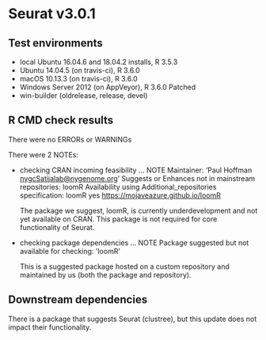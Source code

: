 # Seurat v3.0.1

## Test environments
* local Ubuntu 16.04.6 and 18.04.2 installs, R 3.5.3
* Ubuntu 14.04.5 (on travis-ci), R 3.6.0
* macOS 10.13.3 (on travis-ci), R 3.6.0
* Windows Server 2012 (on AppVeyor), R 3.6.0 Patched
* win-builder (oldrelease, release, devel)

## R CMD check results
There were no ERRORs or WARNINGs

There were 2 NOTEs:

* checking CRAN incoming feasibility ... NOTE
    Maintainer: ‘Paul Hoffman <nygcSatijalab@nygenome.org>’
    Suggests or Enhances not in mainstream repositories:
        loomR
    Availability using Additional_repositories specification:
        loomR   yes   https://mojaveazure.github.io/loomR

  The package we suggest, loomR, is currently underdevelopment and not yet available on CRAN. This package is not required for core functionality of Seurat.

* checking package dependencies ... NOTE
  Package suggested but not available for checking: 'loomR'

  This is a suggested package hosted on a custom repository and maintained by us (both the package and repository).

## Downstream dependencies

There is a package that suggests Seurat (clustree), but this update does not impact their functionality.
